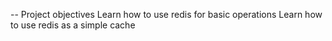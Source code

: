 -- Project objectives
Learn how to use redis for basic operations
Learn how to use redis as a simple cache